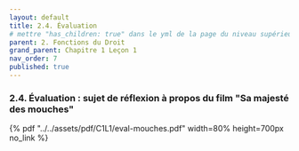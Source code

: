 ```yaml
---
layout: default
title: 2.4. Évaluation
# mettre "has_children: true" dans le yml de la page du niveau supérieur
parent: 2. Fonctions du Droit
grand_parent: Chapitre 1 Leçon 1
nav_order: 7
published: true
---
```

### 2.4. Évaluation : sujet de réflexion à propos du film "Sa majesté des mouches"

{% pdf "../../assets/pdf/C1L1/eval-mouches.pdf" width=80% height=700px no_link %}